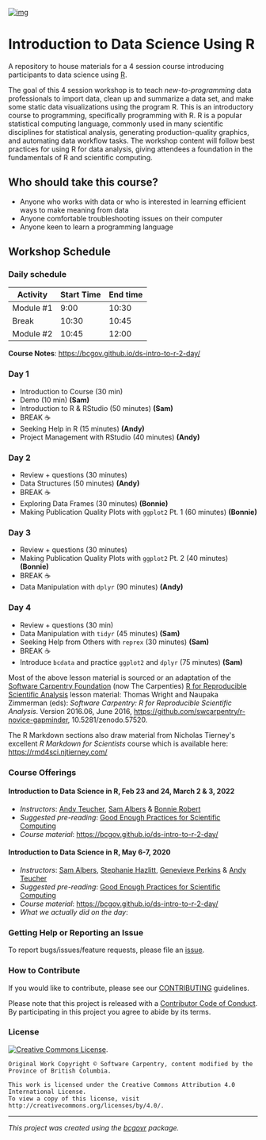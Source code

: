 [![img](https://img.shields.io/badge/Lifecycle-Stable-97ca00)](https://github.com/bcgov/repomountie/blob/master/doc/lifecycle-badges.md)


# Introduction to Data Science Using R

A repository to house materials for a 4 session course introducing participants to data science using [R](https://www.r-project.org/).

The goal of this 4 session workshop is to teach _new-to-programming_ data professionals to import data, clean up and summarize a data set, and make some static data visualizations using the program R. This is an introductory course to programming, specifically programming with R. R is a popular statistical computing language, commonly used in many scientific disciplines for statistical analysis, generating production-quality graphics, and automating data workflow tasks. The workshop content will follow best practices for using R for data analysis, giving attendees a foundation in the fundamentals of R and scientific computing.

## Who should take this course?

- Anyone who works with data or who is interested in learning efficient ways to make meaning from data
- Anyone comfortable troubleshooting issues on their computer
- Anyone keen to learn a programming language



## Workshop Schedule

### Daily schedule
| Activity   | Start Time | End time |
|------------|------------|----------|
| Module #1  | 9:00       | 10:30    |
| Break      | 10:30      | 10:45    |
| Module #2  | 10:45      | 12:00    |


**Course Notes**: https://bcgov.github.io/ds-intro-to-r-2-day/  
<!--
**Download Course Materials**:  
```
install.packages("usethis")
usethis::use_course("https://github.com/bcgov/ds-intro-to-r-2-day/raw/master/intro-r-Feb2022.zip")
```  

**Confirm or Find Location of Your R Library**:  
```
.libPaths()
``` 
-->

### Day 1

- Introduction to Course (30 min) <!-- Dominique et al - CoC, breakoutrooms w/ ice breaker, how to ask questions etc. -->
- Demo (10 min) **(Sam)**
- Introduction to R & RStudio (50 minutes) **(Sam)**
- BREAK ☕
- Seeking Help in R (15 minutes) **(Andy)**
- Project Management with RStudio (40 minutes) **(Andy)**

### Day 2

- Review + questions (30 minutes)
- Data Structures (50 minutes)  **(Andy)**
- BREAK ☕
- Exploring Data Frames (30 minutes) **(Bonnie)**
- Making Publication Quality Plots with `ggplot2` Pt. 1 (60 minutes)  **(Bonnie)**

### Day 3

- Review + questions (30 minutes)
- Making Publication Quality Plots with `ggplot2` Pt. 2 (40 minutes)  **(Bonnie)**
- BREAK ☕
- Data Manipulation with `dplyr` (90 minutes) **(Andy)**

### Day 4

- Review + questions (30 min)
- Data Manipulation with `tidyr` (45 minutes)  **(Sam)**
- Seeking Help from Others with `reprex` (30 minutes) **(Sam)** <!-- though could remove or move to the end -->
- BREAK ☕
- Introduce `bcdata` and practice `ggplot2` and `dplyr` (75 minutes) **(Sam)**



Most of the above lesson material is sourced or an adaptation of the [Software Carpentry Foundation](http://software-carpentry.org/) (now The Carpenties) [R for Reproducible Scientific Analysis](http://swcarpentry.github.io/r-novice-gapminder/) lesson material: Thomas Wright and Naupaka Zimmerman (eds): _Software Carpentry: R for
Reproducible Scientific Analysis_.  Version 2016.06, June 2016,
https://github.com/swcarpentry/r-novice-gapminder,
10.5281/zenodo.57520.

The R Markdown sections also draw material from Nicholas Tierney's excellent _R Markdown for Scientists_ course which is available here: https://rmd4sci.njtierney.com/


### Course Offerings


#### Introduction to Data Science in R, Feb 23 and 24, March 2 & 3, 2022 
- _Instructors_: [Andy Teucher](https://github.com/ateucher), [Sam Albers](https://github.com/boshek) & [Bonnie Robert](https://github.com/BonnieJRobert/)
- _Suggested pre-reading_: [Good Enough Practices for Scientific Computing](https://github.com/swcarpentry/good-enough-practices-in-scientific-computing/blob/gh-pages/good-enough-practices-for-scientific-computing.pdf)
- _Course material_: https://bcgov.github.io/ds-intro-to-r-2-day/


#### Introduction to Data Science in R, May 6-7, 2020 
- _Instructors_: [Sam Albers](https://github.com/boshek), [Stephanie Hazlitt](https://github.com/stephhazlitt), [Genevieve Perkins](https://github.com/gcperk) & [Andy Teucher](https://github.com/ateucher)
- _Suggested pre-reading_: [Good Enough Practices for Scientific Computing](https://github.com/swcarpentry/good-enough-practices-in-scientific-computing/blob/gh-pages/good-enough-practices-for-scientific-computing.pdf)
- _Course material_: https://bcgov.github.io/ds-intro-to-r-2-day/
- _What we actually did on the day_: 



### Getting Help or Reporting an Issue

To report bugs/issues/feature requests, please file an [issue](https://github.com/bcgov/ds-cop-intro-to-r/issues/).


### How to Contribute

If you would like to contribute, please see our [CONTRIBUTING](CONTRIBUTING.md) guidelines.

Please note that this project is released with a [Contributor Code of Conduct](CODE_OF_CONDUCT.md). By participating in this project you agree to abide by its terms.


### License

[![Creative Commons License](https://i.creativecommons.org/l/by/4.0/88x31.png)](http://creativecommons.org/licenses/by/4.0/). 

```
Original Work Copyright © Software Carpentry, content modified by the Province of British Columbia.

This work is licensed under the Creative Commons Attribution 4.0 International License.
To view a copy of this license, visit http://creativecommons.org/licenses/by/4.0/.
```
---
*This project was created using the [bcgovr](https://github.com/bcgov/bcgovr) package.* 
